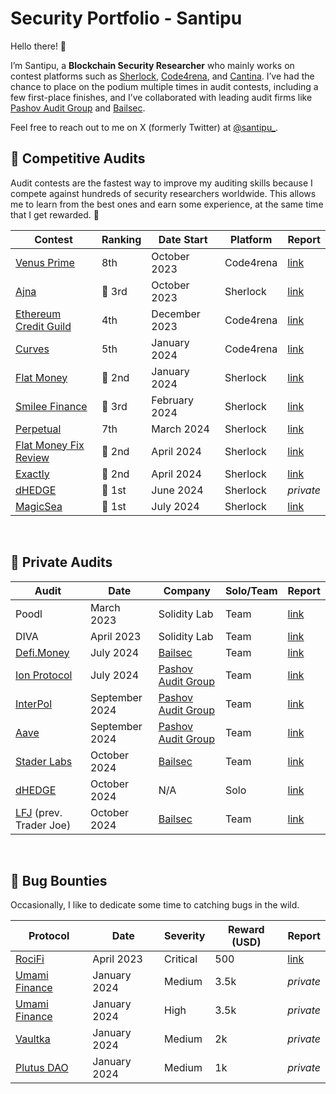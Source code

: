 # Security Portfolio - Santipu

Hello there! 🙌

I’m Santipu, a **Blockchain Security Researcher** who mainly works on contest platforms such as [Sherlock](https://www.sherlock.xyz/), [Code4rena](https://code4rena.com/), and [Cantina](https://cantina.xyz/). I’ve had the chance to place on the podium multiple times in audit contests, including a few first-place finishes, and I’ve collaborated with leading audit firms like [Pashov Audit Group](https://www.pashov.net/) and [Bailsec](https://bailsec.io/).

Feel free to reach out to me on X (formerly Twitter) at [@santipu_](https://x.com/santipu_).

## 🔎 Competitive Audits 

Audit contests are the fastest way to improve my auditing skills because I compete against hundreds of security researchers worldwide. This allows me to learn from the best ones and earn some experience, at the same time that I get rewarded. 🫡

| Contest                | Ranking | Date Start         | Platform       | Report  |
|------------------------|---------|---------------|----------------|---------|
|  [Venus Prime](https://code4rena.com/audits/2023-09-venus-prime)           | 8th     | October 2023  | Code4rena      |  [link](https://code4rena.com/reports/2023-09-venus)       |
|  [Ajna](https://audits.sherlock.xyz/contests/114)                  | 🥉 3rd     | October 2023  | Sherlock       |  [link](https://github.com/sherlock-audit/2023-09-ajna-judging/issues)        |
|  [Ethereum Credit Guild](https://code4rena.com/audits/2023-12-ethereum-credit-guild) | 4th     | December 2023 | Code4rena      |  [link](https://code4rena.com/reports/2023-12-ethereumcreditguild)              |
|  [Curves](https://code4rena.com/audits/2024-01-curves#top)                | 5th     | January 2024  | Code4rena      |  [link](https://code4rena.com/reports/2024-01-curves)                  |
|  [Flat Money](https://audits.sherlock.xyz/contests/132)            | 🥈 2nd     | January 2024  | Sherlock       |  [link](https://github.com/sherlock-audit/2023-12-flatmoney-judging/issues)               |
|  [Smilee Finance](https://audits.sherlock.xyz/contests/180)            | 🥉 3rd     | February 2024  | Sherlock       |  [link](https://github.com/sherlock-audit/2024-02-smilee-finance-judging/issues)              |
|  [Perpetual](https://audits.sherlock.xyz/contests/219)            | 7th     | March 2024  | Sherlock       |  [link](https://github.com/sherlock-audit/2024-02-perpetual-judging/issues)              |
|  [Flat Money Fix Review](https://audits.sherlock.xyz/contests/287)            | 🥈 2nd     | April 2024  | Sherlock       |  [link](https://github.com/sherlock-audit/2024-03-flat-money-fix-review-contest-judging/issues)              |
|  [Exactly](https://audits.sherlock.xyz/contests/247)            | 🥈 2nd      | April 2024  | Sherlock       |  [link](https://github.com/sherlock-audit/2024-04-interest-rate-model-judging/issues)              |
|  [dHEDGE](https://audits.sherlock.xyz/contests/288)            | 🥇 1st     | June 2024  | Sherlock       |  _private_   |
|  [MagicSea](https://audits.sherlock.xyz/contests/437)            | 🥇 1st     | July 2024  | Sherlock       |  [link](https://github.com/sherlock-audit/2024-06-magicsea-judging/issues)       |

<br>

## 🥊 Private Audits

|    Audit     |    Date      | Company      | Solo/Team |  Report  |
|----------|--------------|---------------|----|-----|
|    Poodl     |  March 2023  | Solidity Lab  | Team| [link](https://github.com/santipu03/santipu03/blob/main/private-audits/SolidityLab_Poodl.md)       |
|    DIVA      |  April 2023  | Solidity Lab  | Team | [link](https://github.com/santipu03/santipu03/blob/main/private-audits/SolidityLab_Diva.md)        |
|  [Defi.Money](https://defi.money/)  |  July 2024   | [Bailsec](https://bailsec.io/)      |Team |  [link](https://github.com/santipu03/santipu03/blob/main/private-audits/Bailsec_defiMoney_Report.pdf)                  |
| [Ion Protocol](https://ionprotocol.io/) |  July 2024   | [Pashov Audit Group](https://www.pashov.net/)      | Team | [link](https://github.com/santipu03/santipu03/blob/main/private-audits/Pashov_Ion_Report.pdf)               |
| [InterPol](https://app.notinterpol.com/) |  September 2024   | [Pashov Audit Group](https://www.pashov.net/)      | Team | [link](https://github.com/santipu03/santipu03/blob/main/private-audits/Pashov_Interpol_Report.pdf)               |
| [Aave](https://aave.com/) |  September 2024   | [Pashov Audit Group](https://www.pashov.net/)      | Team | [link](https://github.com/santipu03/santipu03/blob/main/private-audits/Pashov_Aave_Report.pdf)             |
| [Stader Labs](https://www.staderlabs.com/) |  October 2024   | [Bailsec](https://bailsec.io/)      | Team |  [link](https://github.com/santipu03/santipu03/blob/main/private-audits/Bailsec_Stader_Report.pdf)             |
| [dHEDGE](https://dhedge.org/) |  October 2024   | N/A      | Solo |  [link](https://github.com/santipu03/santipu03/blob/main/private-audits/dHEDGE_SAW.md)             |
| [LFJ](https://lfj.gg/avalanche) (prev. Trader Joe) |  October 2024   | [Bailsec](https://bailsec.io/)      | Team |  [link](https://github.com/santipu03/santipu03/blob/main/private-audits/Bailsec_LFJ_Report.pdf)             |


<br>

## 🐞 Bug Bounties

Occasionally, I like to dedicate some time to catching bugs in the wild. 

| Protocol               | Date          | Severity    | Reward (USD)   | Report  |
|------------------------|---------------|--------------|--|---------|
|  [RociFi](https://defillama.com/protocol/rocifi)                  | April 2023    | Critical       | 500| [link](https://github.com/santipu03/santipu03/blob/main/bug-bounties/RociFi.md)       |
|  [Umami Finance](https://defillama.com/protocol/umami-finance)    | January 2024  | Medium  | 3.5k| _private_         |
|  [Umami Finance](https://defillama.com/protocol/umami-finance)    | January 2024  | High  | 3.5k| _private_         |
|  [Vaultka](https://defillama.com/protocol/vaultka)                | January 2024  | Medium  | 2k|_private_         |
|  [Plutus DAO](https://defillama.com/protocol/plutusdao)           | January 2024  | Medium  | 1k|_private_         |


